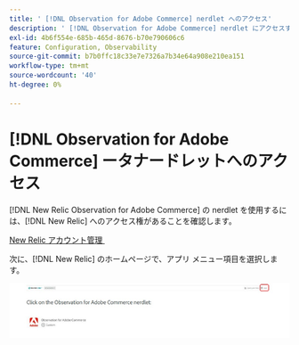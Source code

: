 ```yaml
---
title: ' [!DNL Observation for Adobe Commerce] nerdlet へのアクセス'
description: ' [!DNL Observation for Adobe Commerce] nerdlet にアクセスする方法を説明します。'
exl-id: 4b6f554e-685b-465d-8676-b70e790606c6
feature: Configuration, Observability
source-git-commit: b7b0ffc18c33e7e7326a7b34e64a908e210ea151
workflow-type: tm+mt
source-wordcount: '40'
ht-degree: 0%

---
```


# [!DNL Observation for Adobe Commerce] ータナードレットへのアクセス

[!DNL New Relic Observation for Adobe Commerce] の nerdlet を使用するには、[!DNL New Relic] へのアクセス権があることを確認します。

[New Relic アカウント管理 &#x200B;](https://experienceleague.adobe.com/ja/docs/commerce-on-cloud/user-guide/monitor/new-relic/account-management)

次に、[!DNL New Relic] のホームページで、アプリ メニュー項目を選択します。

![New Relicのホームページ &#x200B;](../../assets/tools/observation-for-adobe-commerce/new-relic-homepage.jpeg)
